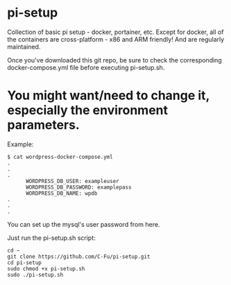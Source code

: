 # pi-setup
Collection of basic pi setup - docker, portainer, etc.
Except for docker, all of the containers are cross-platform - x86 and ARM friendly! And are regularly maintained.

Once you've downloaded this git repo, be sure to check the corresponding docker-compose.yml file before executing pi-setup.sh. 
# You might want/need to change it, especially the environment parameters. 
Example:


```
$ cat wordpress-docker-compose.yml
.
.
.
      WORDPRESS_DB_USER: exampleuser
      WORDPRESS_DB_PASSWORD: examplepass
      WORDPRESS_DB_NAME: wpdb
.
.
.
```

You can set up the mysql's user password from here.


Just run the pi-setup.sh script:

```
cd ~
git clone https://github.com/C-Fu/pi-setup.git
cd pi-setup
sudo chmod +x pi-setup.sh
sudo ./pi-setup.sh
```
